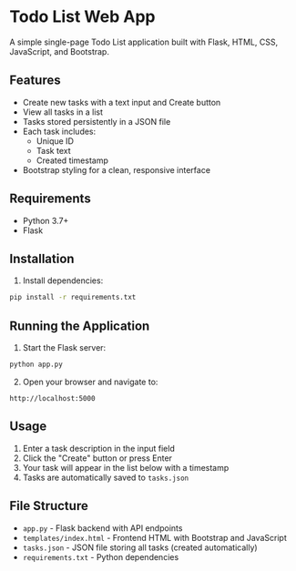 # Todo List Web App

A simple single-page Todo List application built with Flask, HTML, CSS, JavaScript, and Bootstrap.

## Features

- Create new tasks with a text input and Create button
- View all tasks in a list
- Tasks stored persistently in a JSON file
- Each task includes:
  - Unique ID
  - Task text
  - Created timestamp
- Bootstrap styling for a clean, responsive interface

## Requirements

- Python 3.7+
- Flask

## Installation

1. Install dependencies:
```bash
pip install -r requirements.txt
```

## Running the Application

1. Start the Flask server:
```bash
python app.py
```

2. Open your browser and navigate to:
```
http://localhost:5000
```

## Usage

1. Enter a task description in the input field
2. Click the "Create" button or press Enter
3. Your task will appear in the list below with a timestamp
4. Tasks are automatically saved to `tasks.json`

## File Structure

- `app.py` - Flask backend with API endpoints
- `templates/index.html` - Frontend HTML with Bootstrap and JavaScript
- `tasks.json` - JSON file storing all tasks (created automatically)
- `requirements.txt` - Python dependencies
